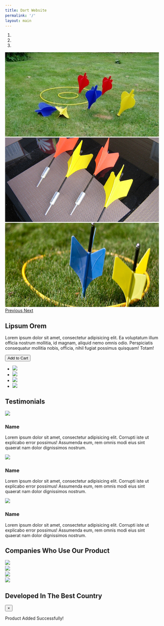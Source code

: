 ```yaml
---
title: Dart Website
permalink: '/'
layout: main
---
```


<div class="container">
  <div class="row product-slider">
    <div class="col-md-7">
      <div id="carouselSlider" class="carousel slide" data-ride="carousel">
        <ol class="carousel-indicators">
          <li data-target="#carouselSlider" data-slide-to="0" class="active"></li>
          <li data-target="#carouselSlider" data-slide-to="1"></li>
          <li data-target="#carouselSlider" data-slide-to="2"></li>
        </ol>
        <div class="carousel-inner" role="listbox">
          <div class="carousel-item active">
            <img src="images/lawn-dart-1.jpg" alt="First slide">
          </div>
          <div class="carousel-item">
            <img src="images/lawn-dart-2.jpg" alt="Second slide">
          </div>
          <div class="carousel-item">
            <img src="images/lawn-dart-3.jpg" alt="Third slide">
          </div>
        </div>
        <a class="left carousel-control" href="#carouselSlider" role="button" data-slide="prev">
          <span class="icon-prev" aria-hidden="true"></span>
          <span class="sr-only">Previous</span>
        </a>
        <a class="right carousel-control" href="#carouselSlider" role="button" data-slide="next">
          <span class="icon-next" aria-hidden="true"></span>
          <span class="sr-only">Next</span>
        </a>
      </div>
    </div>
    <div class="col-md-5 product-info">
      <h2>Lipsum Orem</h2>
      <p>
        Lorem ipsum dolor sit amet, consectetur adipisicing elit.
        Ea voluptatum illum officia nostrum mollitia, id magnam, aliquid nemo omnis odio.
        Perspiciatis consequatur mollitia nobis, officia, nihil fugiat possimus quisquam! Totam!
      </p>
      <div class="row share-item-block">
        <div class="col-xs-5">
          <button class="btn btn-block add-to-cart" data-toggle="modal" data-target="#add-modal">Add to Cart</button>
        </div>
        <div class="col-xs-7">
          <ul class="share-buttons">
            <li class="share"><img src="http://placehold.it/30x30"></li>
            <li class="share"><img src="http://placehold.it/30x30"></li>
            <li class="share"><img src="http://placehold.it/30x30"></li>
            <li class="share"><img src="http://placehold.it/30x30"></li>
          </ul>
        </div>
      </div>
    </div>
  </div>
</div>
<div class="container-fluid bg-alt">
  <div class="container testimonials">
      <div class="row">
        <div class="col-xs-12">
          <!-- section title -->
          <h2 class="section-title">Testimonials</h2>
        </div>
      </div>
      <div class="row">
        <div class="col-md-8 offset-md-2 profiles">
          <div class="row">
            <!-- section content -->
            <div class="col-md-4">
              <img class="profile-picture" src="http://placehold.it/100x100">
              <h3>Name</h3>
              <p>
                Lorem ipsum dolor sit amet, consectetur adipisicing elit.
                Corrupti iste ut explicabo error possimus! Assumenda eum,
                rem omnis modi eius sint quaerat nam dolor dignissimos nostrum.
              </p>
            </div>
            <div class="col-md-4">
              <img class="profile-picture" src="http://placehold.it/100x100">
              <h3>Name</h3>
              <p>
                Lorem ipsum dolor sit amet, consectetur adipisicing elit.
                Corrupti iste ut explicabo error possimus! Assumenda eum,
                rem omnis modi eius sint quaerat nam dolor dignissimos nostrum.
              </p>
            </div>
            <div class="col-md-4">
              <img class="profile-picture" src="http://placehold.it/100x100">
              <h3>Name</h3>
              <p>
                Lorem ipsum dolor sit amet, consectetur adipisicing elit.
                Corrupti iste ut explicabo error possimus! Assumenda eum,
                rem omnis modi eius sint quaerat nam dolor dignissimos nostrum.
              </p>
            </div>
          </div>
        </div>
      </div>
  </div>
</div>
<div class="container company-list">
  <div class="row">
    <div class="col-xs-12">
      <!-- section title -->
      <h2 class="section-title">Companies Who Use Our Product</h2>
    </div>
  </div>
  <div class="row">
    <!-- section content -->
    <div class="col-md-3">
      <img class="company-logo" src="http://placehold.it/300x300">
    </div>
    <div class="col-md-3">
      <img class="company-logo" src="http://placehold.it/300x300">
    </div>
    <div class="col-md-3">
      <img class="company-logo" src="http://placehold.it/300x300">
    </div>
    <div class="col-md-3">
      <img class="company-logo" src="http://placehold.it/300x300">
    </div>
  </div>
</div>
<div class="container">
  <div class="row">
    <div class="col-xs-12">
      <!-- section title -->
      <h2 class="section-title">Developed In The Best Country</h2>
    </div>
  </div>
</div>
<div class="container-fluid google-map">
  <!-- Google Map -->
</div>
<div id="add-modal" class="modal fade">
  <div class="modal-dialog" role="document">
    <div class="modal-content">
      <div class="modal-header">
        <button type="button" class="close" data-dismiss="modal" aria-label="Close">
          <span aria-hidden="true">&times;</span>
        </button>
      </div>
      <div class="modal-body">
        <p>Product Added Successfully!</p>
      </div>
    </div>
  </div>
</div>
